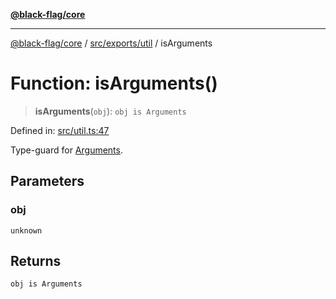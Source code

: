 [**@black-flag/core**](../../../../README.md)

***

[@black-flag/core](../../../../README.md) / [src/exports/util](../README.md) / isArguments

# Function: isArguments()

> **isArguments**(`obj`): `obj is Arguments`

Defined in: [src/util.ts:47](https://github.com/Xunnamius/black-flag/blob/f720a804174f12cc89580da9c1ce4476115249e9/src/util.ts#L47)

Type-guard for [Arguments](../../type-aliases/Arguments.md).

## Parameters

### obj

`unknown`

## Returns

`obj is Arguments`
